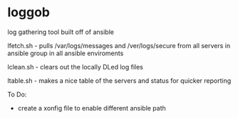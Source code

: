 # loggob

log gathering tool built off of ansible

lfetch.sh - pulls /var/logs/messages and /ver/logs/secure from all servers in ansible group in all ansible enviroments

lclean.sh - clears out the locally DLed log files

ltable.sh - makes a nice table of the servers and status for quicker reporting

To Do:
  - create a xonfig file to enable different ansible path
